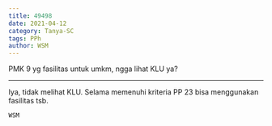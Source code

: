 ```yaml
---
title: 49498
date: 2021-04-12
category: Tanya-SC
tags: PPh
author: WSM
---
```


PMK 9 yg fasilitas untuk umkm, ngga lihat KLU ya?

---

Iya, tidak melihat KLU. Selama memenuhi kriteria PP 23 bisa menggunakan fasilitas tsb.

`WSM`
